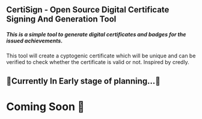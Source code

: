 ## CertiSign - Open Source Digital Certificate Signing And Generation Tool

##### This is a simple tool to generate digital certificates and badges for the issued achievements.

This tool will create a cyptogenic certificate which will be unique and can be verified to check whether the certificate is valid or not. Inspired by credly.

## 🚧Currently In Early stage of planning...🚧

# Coming Soon 🚀
